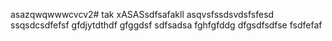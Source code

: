 asazqwqwwwcvcv2# tak
xASASsdfsafakll
asqvsfssdsvdsfsfesd
ssqsdcsdfefsf
gfdjytdthdf
gfggdsf
sdfsadsa
fghfgfddg
dfgsdfsdfse
fsdfefaf
